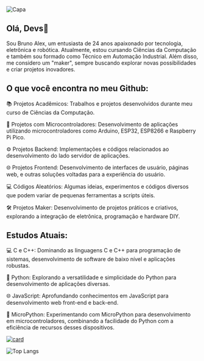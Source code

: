 ![Capa](https://github.com/alexxsouzaa/alexxsouzaa/assets/132787362/a32fb69f-151f-4205-8a2e-898c1de05756)

## Olá, Devs👋
Sou Bruno Alex, um entusiasta de 24 anos apaixonado por tecnologia, eletrônica e robótica. Atualmente, estou cursando Ciências da Computação e também sou formado como Técnico em Automação Industrial. Além disso, me considero um "maker", sempre buscando explorar novas possibilidades e criar projetos inovadores.


## O que você encontra no meu Github:
📚 Projetos Acadêmicos: Trabalhos e projetos desenvolvidos durante meu curso de Ciências da Computação.

🤖 Projetos com Microcontroladores: Desenvolvimento de aplicações utilizando microcontroladores como Arduino, ESP32, ESP8266 e Raspberry Pi Pico.

⚙️ Projetos Backend: Implementações e códigos relacionados ao desenvolvimento do lado servidor de aplicações.

🌐 Projetos Frontend: Desenvolvimento de interfaces de usuário, páginas web, e outras soluções voltadas para a experiência do usuário.

💻 Códigos Aleatórios: Algumas ideias, experimentos e códigos diversos que podem variar de pequenas ferramentas a scripts úteis.

🛠️ Projetos Maker: Desenvolvimento de projetos práticos e criativos, explorando a integração de eletrônica, programação e hardware DIY.


## Estudos Atuais:
💻 C e C++: Dominando as linguagens C e C++ para programação de sistemas, desenvolvimento de software de baixo nível e aplicações robustas.

🐍 Python: Explorando a versatilidade e simplicidade do Python para desenvolvimento de aplicações diversas.

🌐 JavaScript: Aprofundando conhecimentos em JavaScript para desenvolvimento web front-end e back-end.

🐍 MicroPython: Experimentando com MicroPython para desenvolvimento em microcontroladores, combinando a facilidade do Python com a eficiência de recursos desses dispositivos.


[![card](https://github-readme-stats.vercel.app/api?username=alexxsouzaa&theme=dark&locale=pt-br)](https://github.com/anuraghazra/github-readme-stats)

![Top Langs](https://github-readme-stats.vercel.app/api/top-langs/?username=alexxsouzaa&layout=compact&theme=dark&locale=pt-br)

<!---
alexxsouzaa/alexxsouzaa is a ✨ special ✨ repository because its `README.md` (this file) appears on your GitHub profile.
You can click the Preview link to take a look at your changes.
--->

